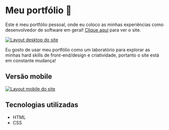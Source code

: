 # Meu portfólio 💾
Este é meu portfólio pessoal, onde eu coloco as minhas experiências como desenvolvedor de software em geral! <a href="https://meu-portfolio-dusky.vercel.app/">Clique aqui</a> para ver o site.

[<img src="src/imagens/desktop.gif" alt="Layout desktop do site">](https://kellysondias.github.io/meu-portfolio/)

Eu gosto de usar meu portfólio como um laboratório para explorar as minhas hard skills de front-end/design e criatividade, portanto o site está em constante mudança!

## Versão mobile

[<img src="src/imagens/mobile.gif" alt="Layout mobile do site">](https://kellysondias.github.io/meu-portfolio/)

## Tecnologias utilizadas
- HTML
- CSS

